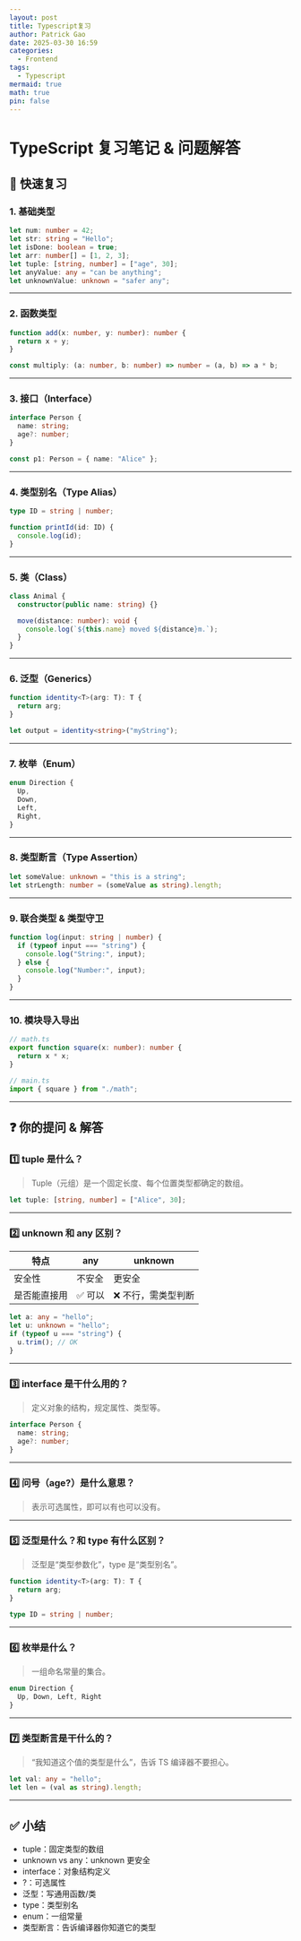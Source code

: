 ```yaml
---
layout: post
title: Typescript复习
author: Patrick Gao
date: 2025-03-30 16:59
categories:
  - Frontend
tags:
  - Typescript
mermaid: true
math: true
pin: false
---
```



# TypeScript 复习笔记 & 问题解答

## 📘 快速复习

### 1. 基础类型

```ts
let num: number = 42;
let str: string = "Hello";
let isDone: boolean = true;
let arr: number[] = [1, 2, 3];
let tuple: [string, number] = ["age", 30];
let anyValue: any = "can be anything";
let unknownValue: unknown = "safer any";
```

---

### 2. 函数类型

```ts
function add(x: number, y: number): number {
  return x + y;
}

const multiply: (a: number, b: number) => number = (a, b) => a * b;
```

---

### 3. 接口（Interface）

```ts
interface Person {
  name: string;
  age?: number;
}

const p1: Person = { name: "Alice" };
```

---

### 4. 类型别名（Type Alias）

```ts
type ID = string | number;

function printId(id: ID) {
  console.log(id);
}
```

---

### 5. 类（Class）

```ts
class Animal {
  constructor(public name: string) {}

  move(distance: number): void {
    console.log(`${this.name} moved ${distance}m.`);
  }
}
```

---

### 6. 泛型（Generics）

```ts
function identity<T>(arg: T): T {
  return arg;
}

let output = identity<string>("myString");
```

---

### 7. 枚举（Enum）

```ts
enum Direction {
  Up,
  Down,
  Left,
  Right,
}
```

---

### 8. 类型断言（Type Assertion）

```ts
let someValue: unknown = "this is a string";
let strLength: number = (someValue as string).length;
```

---

### 9. 联合类型 & 类型守卫

```ts
function log(input: string | number) {
  if (typeof input === "string") {
    console.log("String:", input);
  } else {
    console.log("Number:", input);
  }
}
```

---

### 10. 模块导入导出

```ts
// math.ts
export function square(x: number): number {
  return x * x;
}

// main.ts
import { square } from "./math";
```

---

## ❓ 你的提问 & 解答

### 1️⃣ tuple 是什么？
> Tuple（元组）是一个固定长度、每个位置类型都确定的数组。

```ts
let tuple: [string, number] = ["Alice", 30];
```

---

### 2️⃣ unknown 和 any 区别？

| 特点 | any | unknown |
|------|-----|---------|
| 安全性 | 不安全 | 更安全 |
| 是否能直接用 | ✅ 可以 | ❌ 不行，需类型判断 |

```ts
let a: any = "hello";
let u: unknown = "hello";
if (typeof u === "string") {
  u.trim(); // OK
}
```

---

### 3️⃣ interface 是干什么用的？

> 定义对象的结构，规定属性、类型等。

```ts
interface Person {
  name: string;
  age?: number;
}
```

---

### 4️⃣ 问号（age?）是什么意思？

> 表示可选属性，即可以有也可以没有。

---

### 5️⃣ 泛型是什么？和 type 有什么区别？

> 泛型是“类型参数化”，type 是“类型别名”。

```ts
function identity<T>(arg: T): T {
  return arg;
}

type ID = string | number;
```

---

### 6️⃣ 枚举是什么？

> 一组命名常量的集合。

```ts
enum Direction {
  Up, Down, Left, Right
}
```

---

### 7️⃣ 类型断言是干什么的？

> “我知道这个值的类型是什么”，告诉 TS 编译器不要担心。

```ts
let val: any = "hello";
let len = (val as string).length;
```

---

## ✅ 小结

- tuple：固定类型的数组
- unknown vs any：unknown 更安全
- interface：对象结构定义
- ?：可选属性
- 泛型：写通用函数/类
- type：类型别名
- enum：一组常量
- 类型断言：告诉编译器你知道它的类型



